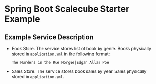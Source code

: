 # Spring Boot Scalecube Starter Example
 
## Example Service Description

* Book Store. The service stores list of book by genre. 
Books physically stored in `application.yml` in the following
 format: 
    ```
    The Murders in the Rue Morgue|Edgar Allan Poe
    ```
* Sales Store. The service stores book sales by year. Sales physically
stored in `application.yml`. 
